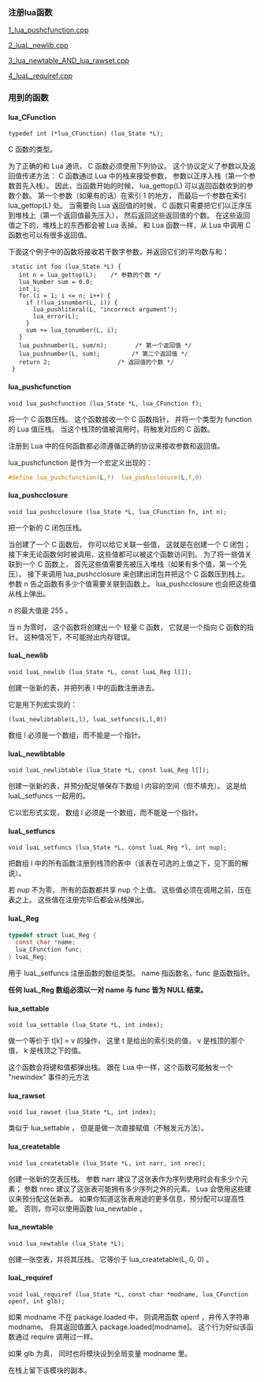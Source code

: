 
### 注册lua函数

<a href="../1_lua_pushcfunction.cpp">1_lua_pushcfunction.cpp</a>

<a href="../2_luaL_newlib.cpp">2_luaL_newlib.cpp</a>

<a href="../3_lua_newtable_AND_lua_rawset.cpp">3_lua_newtable_AND_lua_rawset.cpp</a>

<a href="../4_luaL_requiref.cpp">4_luaL_requiref.cpp</a>


### 用到的函数

#### lua_CFunction

`typedef int (*lua_CFunction) (lua_State *L);`

C 函数的类型。

为了正确的和 Lua 通讯， C 函数必须使用下列协议。 这个协议定义了参数以及返回值传递方法： C 函数通过 Lua 中的栈来接受参数， 参数以正序入栈（第一个参数首先入栈）。 因此，当函数开始的时候， lua_gettop(L) 可以返回函数收到的参数个数。 第一个参数（如果有的话）在索引 1 的地方， 而最后一个参数在索引 lua_gettop(L) 处。 当需要向 Lua 返回值的时候， C 函数只需要把它们以正序压到堆栈上（第一个返回值最先压入）， 然后返回这些返回值的个数。 在这些返回值之下的，堆栈上的东西都会被 Lua 丢掉。 和 Lua 函数一样，从 Lua 中调用 C 函数也可以有很多返回值。

下面这个例子中的函数将接收若干数字参数，并返回它们的平均数与和：

     static int foo (lua_State *L) {
       int n = lua_gettop(L);    /* 参数的个数 */
       lua_Number sum = 0.0;
       int i;
       for (i = 1; i <= n; i++) {
         if (!lua_isnumber(L, i)) {
           lua_pushliteral(L, "incorrect argument");
           lua_error(L);
         }
         sum += lua_tonumber(L, i);
       }
       lua_pushnumber(L, sum/n);        /* 第一个返回值 */
       lua_pushnumber(L, sum);         /* 第二个返回值 */
       return 2;                   /* 返回值的个数 */
     }

#### lua_pushcfunction

`void lua_pushcfunction (lua_State *L, lua_CFunction f);`

将一个 C 函数压栈。 这个函数接收一个 C 函数指针， 并将一个类型为 function 的 Lua 值压栈。 当这个栈顶的值被调用时，将触发对应的 C 函数。

注册到 Lua 中的任何函数都必须遵循正确的协议来接收参数和返回值。

lua_pushcfunction 是作为一个宏定义出现的：
```c
#define lua_pushcfunction(L,f)  lua_pushcclosure(L,f,0)
```

#### lua_pushcclosure

`void lua_pushcclosure (lua_State *L, lua_CFunction fn, int n);`

把一个新的 C 闭包压栈。

当创建了一个 C 函数后， 你可以给它关联一些值， 这就是在创建一个 C 闭包； 接下来无论函数何时被调用，这些值都可以被这个函数访问到。 为了将一些值关联到一个 C 函数上， 首先这些值需要先被压入堆栈（如果有多个值，第一个先压）。 接下来调用 lua_pushcclosure 来创建出闭包并把这个 C 函数压到栈上。 参数 n 告之函数有多少个值需要关联到函数上。 lua_pushcclosure 也会把这些值从栈上弹出。

n 的最大值是 255 。

当 n 为零时， 这个函数将创建出一个 轻量 C 函数， 它就是一个指向 C 函数的指针。 这种情况下，不可能抛出内存错误。




#### luaL_newlib

`void luaL_newlib (lua_State *L, const luaL_Reg l[]);`

创建一张新的表，并把列表 l 中的函数注册进去。

它是用下列宏实现的：
```
(luaL_newlibtable(L,l), luaL_setfuncs(L,l,0))
```
数组 l 必须是一个数组，而不能是一个指针。

#### luaL_newlibtable

`void luaL_newlibtable (lua_State *L, const luaL_Reg l[]);`

创建一张新的表，并预分配足够保存下数组 l 内容的空间（但不填充）。 这是给 luaL_setfuncs 一起用的。

它以宏形式实现， 数组 l 必须是一个数组，而不能是一个指针。

#### luaL_setfuncs

`void luaL_setfuncs (lua_State *L, const luaL_Reg *l, int nup);`

把数组 l 中的所有函数注册到栈顶的表中（该表在可选的上值之下，见下面的解说）。

若 nup 不为零， 所有的函数都共享 nup 个上值。 这些值必须在调用之前，压在表之上。 这些值在注册完毕后都会从栈弹出。

#### luaL_Reg

```c
typedef struct luaL_Reg {
  const char *name;
  lua_CFunction func;
} luaL_Reg;
```
用于 luaL_setfuncs 注册函数的数组类型。 name 指函数名，func 是函数指针。 

**任何 luaL_Reg 数组必须以一对 name 与 func 皆为 NULL 结束。**



#### lua_settable

`void lua_settable (lua_State *L, int index);`

做一个等价于 t[k] = v 的操作， 这里 t 是给出的索引处的值， v 是栈顶的那个值， k 是栈顶之下的值。

这个函数会将键和值都弹出栈。 跟在 Lua 中一样，这个函数可能触发一个 "newindex" 事件的元方法

#### lua_rawset

`void lua_rawset (lua_State *L, int index);`

类似于 lua_settable ， 但是是做一次直接赋值（不触发元方法）。

#### lua_createtable

`void lua_createtable (lua_State *L, int narr, int nrec);`

创建一张新的空表压栈。 参数 narr 建议了这张表作为序列使用时会有多少个元素； 参数 nrec 建议了这张表可能拥有多少序列之外的元素。 Lua 会使用这些建议来预分配这张新表。 如果你知道这张表用途的更多信息，预分配可以提高性能。 否则，你可以使用函数 lua_newtable 。

#### lua_newtable

`void lua_newtable (lua_State *L);`

创建一张空表，并将其压栈。 它等价于 lua_createtable(L, 0, 0) 。

#### luaL_requiref

`void luaL_requiref (lua_State *L, const char *modname,
                    lua_CFunction openf, int glb);`

如果 modname 不在 package.loaded 中， 则调用函数 openf ，并传入字符串 modname。 将其返回值置入 package.loaded[modname]。 这个行为好似该函数通过 require 调用过一样。

如果 glb 为真， 同时也将模块设到全局变量 modname 里。

在栈上留下该模块的副本。
